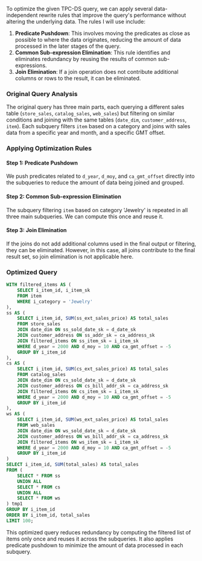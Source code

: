 To optimize the given TPC-DS query, we can apply several data-independent rewrite rules that improve the query's performance without altering the underlying data. The rules I will use include:

1. **Predicate Pushdown**: This involves moving the predicates as close as possible to where the data originates, reducing the amount of data processed in the later stages of the query.
2. **Common Sub-expression Elimination**: This rule identifies and eliminates redundancy by reusing the results of common sub-expressions.
3. **Join Elimination**: If a join operation does not contribute additional columns or rows to the result, it can be eliminated.

### Original Query Analysis
The original query has three main parts, each querying a different sales table (`store_sales`, `catalog_sales`, `web_sales`) but filtering on similar conditions and joining with the same tables (`date_dim`, `customer_address`, `item`). Each subquery filters `item` based on a category and joins with sales data from a specific year and month, and a specific GMT offset.

### Applying Optimization Rules

#### Step 1: Predicate Pushdown
We push predicates related to `d_year`, `d_moy`, and `ca_gmt_offset` directly into the subqueries to reduce the amount of data being joined and grouped.

#### Step 2: Common Sub-expression Elimination
The subquery filtering `item` based on category 'Jewelry' is repeated in all three main subqueries. We can compute this once and reuse it.

#### Step 3: Join Elimination
If the joins do not add additional columns used in the final output or filtering, they can be eliminated. However, in this case, all joins contribute to the final result set, so join elimination is not applicable here.

### Optimized Query
```sql
WITH filtered_items AS (
    SELECT i_item_id, i_item_sk
    FROM item
    WHERE i_category = 'Jewelry'
),
ss AS (
    SELECT i_item_id, SUM(ss_ext_sales_price) AS total_sales
    FROM store_sales
    JOIN date_dim ON ss_sold_date_sk = d_date_sk
    JOIN customer_address ON ss_addr_sk = ca_address_sk
    JOIN filtered_items ON ss_item_sk = i_item_sk
    WHERE d_year = 2000 AND d_moy = 10 AND ca_gmt_offset = -5
    GROUP BY i_item_id
),
cs AS (
    SELECT i_item_id, SUM(cs_ext_sales_price) AS total_sales
    FROM catalog_sales
    JOIN date_dim ON cs_sold_date_sk = d_date_sk
    JOIN customer_address ON cs_bill_addr_sk = ca_address_sk
    JOIN filtered_items ON cs_item_sk = i_item_sk
    WHERE d_year = 2000 AND d_moy = 10 AND ca_gmt_offset = -5
    GROUP BY i_item_id
),
ws AS (
    SELECT i_item_id, SUM(ws_ext_sales_price) AS total_sales
    FROM web_sales
    JOIN date_dim ON ws_sold_date_sk = d_date_sk
    JOIN customer_address ON ws_bill_addr_sk = ca_address_sk
    JOIN filtered_items ON ws_item_sk = i_item_sk
    WHERE d_year = 2000 AND d_moy = 10 AND ca_gmt_offset = -5
    GROUP BY i_item_id
)
SELECT i_item_id, SUM(total_sales) AS total_sales
FROM (
    SELECT * FROM ss
    UNION ALL
    SELECT * FROM cs
    UNION ALL
    SELECT * FROM ws
) tmp1
GROUP BY i_item_id
ORDER BY i_item_id, total_sales
LIMIT 100;
```

This optimized query reduces redundancy by computing the filtered list of items only once and reuses it across the subqueries. It also applies predicate pushdown to minimize the amount of data processed in each subquery.
